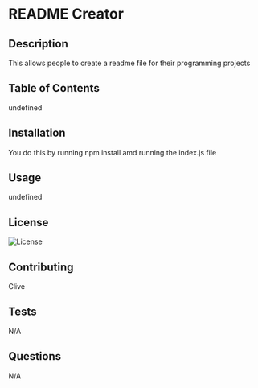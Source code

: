 # README Creator
  ## Description
  This allows people to create a readme file for their programming projects

  ## Table of Contents
  undefined

  ## Installation
  You do this by running npm install amd running the index.js file

  ## Usage
  undefined

  ## License
  ![License](https://img.shields.io/badge/License-Apache_2.0-blue.svg)

  ## Contributing
  Clive

  ## Tests
  N/A

  ## Questions
  N/A